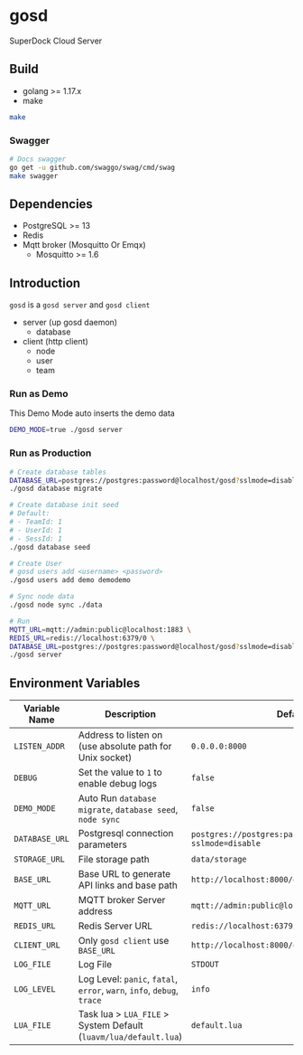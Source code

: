 # gosd

SuperDock Cloud Server

## Build

* golang >= 1.17.x
* make

```bash
make
```

### Swagger

```bash
# Docs swagger
go get -u github.com/swaggo/swag/cmd/swag
make swagger
```

## Dependencies

* PostgreSQL >= 13
* Redis
* Mqtt broker (Mosquitto Or Emqx)
  * Mosquitto >= 1.6

## Introduction

`gosd` is a `gosd server` and `gosd client`

* server (up gosd daemon)
  * database
* client (http client)
  * node
  * user
  * team

### Run as Demo

This Demo Mode auto inserts the demo data

```bash
DEMO_MODE=true ./gosd server
```

### Run as Production

```bash
# Create database tables
DATABASE_URL=postgres://postgres:password@localhost/gosd?sslmode=disable \
./gosd database migrate

# Create database init seed
# Default:
# - TeamId: 1
# - UserId: 1
# - SessId: 1
./gosd database seed

# Create User
# gosd users add <username> <password>
./gosd users add demo demodemo

# Sync node data
./gosd node sync ./data

# Run
MQTT_URL=mqtt://admin:public@localhost:1883 \
REDIS_URL=redis://localhost:6379/0 \
DATABASE_URL=postgres://postgres:password@localhost/gosd?sslmode=disable \
./gosd server
```

## Environment Variables

Variable Name  | Description                                              | Default
-------------- | -------------------------------------------------------- | -------------------------------------------------------------
`LISTEN_ADDR`  | Address to listen on (use absolute path for Unix socket) | `0.0.0.0:8000`
`DEBUG`        | Set the value to `1` to enable debug logs                | `false`
`DEMO_MODE`    | Auto Run `database migrate`, `database seed`, `node sync`| `false`
`DATABASE_URL` | Postgresql connection parameters                         | `postgres://postgres:password@localhost/gosd?sslmode=disable`
`STORAGE_URL`  | File storage path                                        | `data/storage`
`BASE_URL`     | Base URL to generate API links and base path             | `http://localhost:8000/gosd/api/v3`
`MQTT_URL`     | MQTT broker Server address                               | `mqtt://admin:public@localhost:1883`
`REDIS_URL`    | Redis Server URL                                         | `redis://localhost:6379/0`
`CLIENT_URL`   | Only `gosd client` use `BASE_URL`                        | `http://localhost:8000/gosd/api/v3`
`LOG_FILE`     | Log File                                                 | `STDOUT`
`LOG_LEVEL`    | Log Level: `panic`, `fatal`, `error`, `warn`, `info`, `debug`, `trace` | `info`
`LUA_FILE` | Task lua > `LUA_FILE` > System Default (`luavm/lua/default.lua`) | `default.lua`

